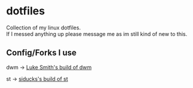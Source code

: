 # dotfiles
Collection of my linux dotfiles.<br>
If I messed anything up please message me as im still kind of new to this.

## Config/Forks I use

dwm -> <a href="https://github.com/LukeSmithxyz/dwm">Luke Smith's build of dwm</a>

st -> <a href="https://github.com/siduck/st">siducks's build of st</a>
